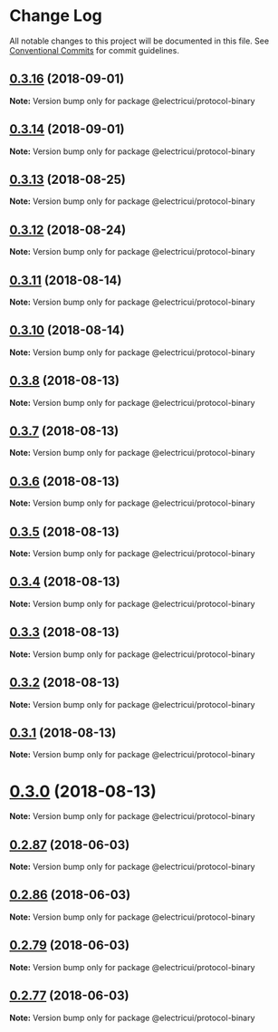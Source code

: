 # Change Log

All notable changes to this project will be documented in this file.
See [Conventional Commits](https://conventionalcommits.org) for commit guidelines.

<a name="0.3.16"></a>
## [0.3.16](https://github.com/Scottapotamas/electricui-interface/compare/v0.3.15...v0.3.16) (2018-09-01)




**Note:** Version bump only for package @electricui/protocol-binary

<a name="0.3.14"></a>
## [0.3.14](https://github.com/Scottapotamas/electricui-interface/compare/v0.3.13...v0.3.14) (2018-09-01)




**Note:** Version bump only for package @electricui/protocol-binary

<a name="0.3.13"></a>
## [0.3.13](https://github.com/Scottapotamas/electricui-interface/compare/v0.3.12...v0.3.13) (2018-08-25)




**Note:** Version bump only for package @electricui/protocol-binary

<a name="0.3.12"></a>
## [0.3.12](https://github.com/Scottapotamas/electricui-interface/compare/v0.3.11...v0.3.12) (2018-08-24)




**Note:** Version bump only for package @electricui/protocol-binary

<a name="0.3.11"></a>
## [0.3.11](https://github.com/Scottapotamas/electricui-interface/compare/v0.3.10...v0.3.11) (2018-08-14)




**Note:** Version bump only for package @electricui/protocol-binary

<a name="0.3.10"></a>
## [0.3.10](https://github.com/Scottapotamas/electricui-interface/compare/v0.3.9...v0.3.10) (2018-08-14)




**Note:** Version bump only for package @electricui/protocol-binary

<a name="0.3.8"></a>
## [0.3.8](https://github.com/Scottapotamas/electricui-interface/compare/v0.3.7...v0.3.8) (2018-08-13)




**Note:** Version bump only for package @electricui/protocol-binary

<a name="0.3.7"></a>
## [0.3.7](https://github.com/Scottapotamas/electricui-interface/compare/v0.3.6...v0.3.7) (2018-08-13)




**Note:** Version bump only for package @electricui/protocol-binary

<a name="0.3.6"></a>
## [0.3.6](https://github.com/Scottapotamas/electricui-interface/compare/v0.3.5...v0.3.6) (2018-08-13)




**Note:** Version bump only for package @electricui/protocol-binary

<a name="0.3.5"></a>
## [0.3.5](https://github.com/Scottapotamas/electricui-interface/compare/v0.3.4...v0.3.5) (2018-08-13)




**Note:** Version bump only for package @electricui/protocol-binary

<a name="0.3.4"></a>
## [0.3.4](https://github.com/Scottapotamas/electricui-interface/compare/v0.3.3...v0.3.4) (2018-08-13)




**Note:** Version bump only for package @electricui/protocol-binary

<a name="0.3.3"></a>
## [0.3.3](https://github.com/Scottapotamas/electricui-interface/compare/v0.3.2...v0.3.3) (2018-08-13)




**Note:** Version bump only for package @electricui/protocol-binary

<a name="0.3.2"></a>
## [0.3.2](https://github.com/Scottapotamas/electricui-interface/compare/v0.3.1...v0.3.2) (2018-08-13)




**Note:** Version bump only for package @electricui/protocol-binary

<a name="0.3.1"></a>
## [0.3.1](https://github.com/Scottapotamas/electricui-interface/compare/v0.3.0...v0.3.1) (2018-08-13)




**Note:** Version bump only for package @electricui/protocol-binary

<a name="0.3.0"></a>
# [0.3.0](https://github.com/Scottapotamas/electricui-interface/compare/v0.2.118...v0.3.0) (2018-08-13)




**Note:** Version bump only for package @electricui/protocol-binary

<a name="0.2.87"></a>
## [0.2.87](https://github.com/Scottapotamas/electricui-interface/compare/v0.2.86...v0.2.87) (2018-06-03)




**Note:** Version bump only for package @electricui/protocol-binary

<a name="0.2.86"></a>
## [0.2.86](https://github.com/Scottapotamas/electricui-interface/compare/v0.2.79...v0.2.86) (2018-06-03)




**Note:** Version bump only for package @electricui/protocol-binary

<a name="0.2.79"></a>
## [0.2.79](https://github.com/Scottapotamas/electricui-interface/compare/v0.2.78...v0.2.79) (2018-06-03)




**Note:** Version bump only for package @electricui/protocol-binary

<a name="0.2.77"></a>
## [0.2.77](https://github.com/Scottapotamas/electricui-interface/compare/v0.2.76...v0.2.77) (2018-06-03)




**Note:** Version bump only for package @electricui/protocol-binary

